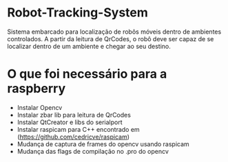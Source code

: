 # Robot-Tracking-System
Sistema embarcado para localização de robôs móveis dentro de ambientes controlados. A partir da leitura de QrCodes, o robô deve ser capaz de se localizar dentro de um ambiente e chegar ao seu destino.

# O que foi necessário para a raspberry

- Instalar Opencv
- Instalar zbar lib para leitura de QrCodes
- Instalar QtCreator e libs do serialport
- Instalar raspicam para C++ encontrado em (https://github.com/cedricve/raspicam)
- Mudança de captura de frames do opencv usando raspicam
- Mudança das flags de compilação no .pro do opencv
